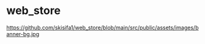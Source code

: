 # web_store

https://github.com/skisifa1/web_store/blob/main/src/public/assets/images/banner-bg.jpg
